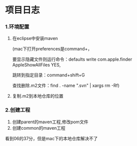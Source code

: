 # 项目日志  

### 1.环境配置  

1. 在eclipse中安装maven  

   (mac下打开preferences是command+，

   要显示隐藏文件则运行命令：defaults write com.apple.finder AppleShowAllFiles YES,

   跳转到指定目录：command+shift+G

   查找删除.m2文件：find . -name ".svn" | xargs rm -Rf)    

2. 复制.m2到本地仓库的位置  


### 2.创建工程  

1. 创建parent的maven工程,修改pom文件    
2. 创建common的maven工程  


看到06的37分，但是mac下的本地仓库解决不了